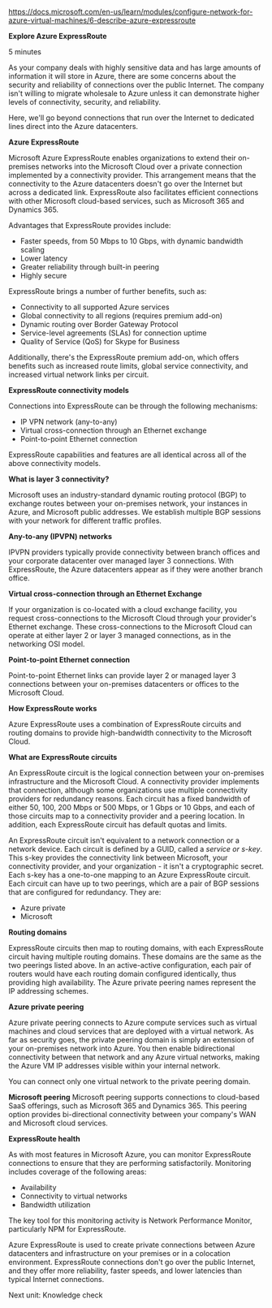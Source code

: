 https://docs.microsoft.com/en-us/learn/modules/configure-network-for-azure-virtual-machines/6-describe-azure-expressroute


**Explore Azure ExpressRoute**

5 minutes

As your company deals with highly sensitive data and has large amounts of information it will store in Azure, there are some concerns about the security and reliability of connections over the public Internet. The company isn't willing to migrate wholesale to Azure unless it can demonstrate higher levels of connectivity, security, and reliability.

Here, we'll go beyond connections that run over the Internet to dedicated lines direct into the Azure datacenters.


**Azure ExpressRoute**

Microsoft Azure ExpressRoute enables organizations to extend their on-premises networks into the Microsoft Cloud over a private connection implemented by a connectivity provider. This arrangement means that the connectivity to the Azure datacenters doesn't go over the Internet but across a dedicated link. ExpressRoute also facilitates efficient connections with other Microsoft cloud-based services, such as Microsoft 365 and Dynamics 365.

Advantages that ExpressRoute provides include:
* Faster speeds, from 50 Mbps to 10 Gbps, with dynamic bandwidth scaling
* Lower latency
* Greater reliability through built-in peering
* Highly secure

ExpressRoute brings a number of further benefits, such as:
* Connectivity to all supported Azure services
* Global connectivity to all regions (requires premium add-on)
* Dynamic routing over Border Gateway Protocol
* Service-level agreements (SLAs) for connection uptime
* Quality of Service (QoS) for Skype for Business

Additionally, there's the ExpressRoute premium add-on, which offers benefits such as increased route limits, global service connectivity, and increased virtual network links per circuit.


**ExpressRoute connectivity models**

Connections into ExpressRoute can be through the following mechanisms:
* IP VPN network (any-to-any)
* Virtual cross-connection through an Ethernet exchange
* Point-to-point Ethernet connection

ExpressRoute capabilities and features are all identical across all of the above connectivity models.


**What is layer 3 connectivity?**

Microsoft uses an industry-standard dynamic routing protocol (BGP) to exchange routes between your on-premises network, your instances in Azure, and Microsoft public addresses. We establish multiple BGP sessions with your network for different traffic profiles.


**Any-to-any (IPVPN) networks**

IPVPN providers typically provide connectivity between branch offices and your corporate datacenter over managed layer 3 connections. With ExpressRoute, the Azure datacenters appear as if they were another branch office.


**Virtual cross-connection through an Ethernet Exchange**

If your organization is co-located with a cloud exchange facility, you request cross-connections to the Microsoft Cloud through your provider's Ethernet exchange. These cross-connections to the Microsoft Cloud can operate at either layer 2 or layer 3 managed connections, as in the networking OSI model.

**Point-to-point Ethernet connection**

Point-to-point Ethernet links can provide layer 2 or managed layer 3 connections between your on-premises datacenters or offices to the Microsoft Cloud.


**How ExpressRoute works**

Azure ExpressRoute uses a combination of ExpressRoute circuits and routing domains to provide high-bandwidth connectivity to the Microsoft Cloud.


**What are ExpressRoute circuits**

An ExpressRoute circuit is the logical connection between your on-premises infrastructure and the Microsoft Cloud. A connectivity provider implements that connection, although some organizations use multiple connectivity providers for redundancy reasons. Each circuit has a fixed bandwidth of either 50, 100, 200 Mbps or 500 Mbps, or 1 Gbps or 10 Gbps, and each of those circuits map to a connectivity provider and a peering location. In addition, each ExpressRoute circuit has default quotas and limits.

An ExpressRoute circuit isn't equivalent to a network connection or a network device. Each circuit is defined by a GUID, called a <em>service or s-key</em>. This s-key provides the connectivity link between Microsoft, your connectivity provider, and your organization - it isn't a cryptographic secret. Each s-key has a one-to-one mapping to an Azure ExpressRoute circuit.
Each circuit can have up to two peerings, which are a pair of BGP sessions that are configured for redundancy. They are:
* Azure private
* Microsoft


**Routing domains**

ExpressRoute circuits then map to routing domains, with each ExpressRoute circuit having multiple routing domains. These domains are the same as the two peerings listed above. In an active-active configuration, each pair of routers would have each routing domain configured identically, thus providing high availability. The Azure private peering names represent the IP addressing schemes.


**Azure private peering**

Azure private peering connects to Azure compute services such as virtual machines and cloud services that are deployed with a virtual network. As far as security goes, the private peering domain is simply an extension of your on-premises network into Azure. You then enable bidirectional connectivity between that network and any Azure virtual networks, making the Azure VM IP addresses visible within your internal network.

You can connect only one virtual network to the private peering domain.


**Microsoft peering**
Microsoft peering supports connections to cloud-based SaaS offerings, such as Microsoft 365 and Dynamics 365. This peering option provides bi-directional connectivity between your company's WAN and Microsoft cloud services.


**ExpressRoute health**

As with most features in Microsoft Azure, you can monitor ExpressRoute connections to ensure that they are performing satisfactorily. Monitoring includes coverage of the following areas:
* Availability
* Connectivity to virtual networks
* Bandwidth utilization

The key tool for this monitoring activity is Network Performance Monitor, particularly NPM for ExpressRoute.

Azure ExpressRoute is used to create private connections between Azure datacenters and infrastructure on your premises or in a colocation environment. ExpressRoute connections don't go over the public Internet, and they offer more reliability, faster speeds, and lower latencies than typical Internet connections.


Next unit: Knowledge check
